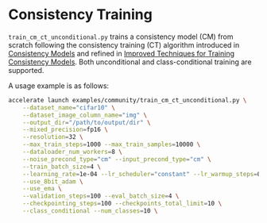 # Consistency Training

`train_cm_ct_unconditional.py` trains a consistency model (CM) from scratch following the consistency training (CT) algorithm introduced in [Consistency Models](https://arxiv.org/abs/2303.01469) and refined in [Improved Techniques for Training Consistency Models](https://arxiv.org/abs/2310.14189). Both unconditional and class-conditional training are supported.

A usage example is as follows:

```bash
accelerate launch examples/community/train_cm_ct_unconditional.py \
    --dataset_name="cifar10" \
    --dataset_image_column_name="img" \
    --output_dir="/path/to/output/dir" \
    --mixed_precision=fp16 \
    --resolution=32 \
    --max_train_steps=1000 --max_train_samples=10000 \
    --dataloader_num_workers=8 \
    --noise_precond_type="cm" --input_precond_type="cm" \
    --train_batch_size=4 \
    --learning_rate=1e-04 --lr_scheduler="constant" --lr_warmup_steps=0 \
    --use_8bit_adam \
    --use_ema \
    --validation_steps=100 --eval_batch_size=4 \
    --checkpointing_steps=100 --checkpoints_total_limit=10 \
    --class_conditional --num_classes=10 \
```